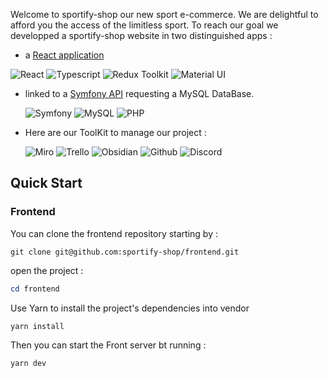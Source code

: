 Welcome to sportify-shop our new sport e-commerce.
We are delightful to afford you the access of the limitless sport.
To reach our goal we developped a sportify-shop website in two distinguished apps : 
- a [React application](https://github.com/sportify-shop/frontend)

![React](https://img.shields.io/badge/react-%2320232a.svg?style=for-the-badge&logo=react&logoColor=%2361DAFB) ![Typescript](https://img.shields.io/badge/TypeScript-007ACC?style=for-the-badge&logo=typescript&logoColor=white) ![Redux Toolkit](https://img.shields.io/badge/Redux-593D88?style=for-the-badge&logo=redux&logoColor=white) ![Material UI](https://img.shields.io/badge/Material%20UI-007FFF?style=for-the-badge&logo=mui&logoColor=white)

- linked to a [Symfony API](https://github.com/sportify-shop/backend) requesting a MySQL DataBase.
  
  ![Symfony](https://img.shields.io/badge/symfony-%23000000.svg?style=for-the-badge&logo=symfony&logoColor=white) ![MySQL](https://img.shields.io/badge/mysql-%2300f.svg?style=for-the-badge&logo=mysql&logoColor=white) ![PHP](https://img.shields.io/badge/php-%23777BB4.svg?style=for-the-badge&logo=php&logoColor=white)

- Here are our ToolKit to manage our project : 

  ![Miro](https://img.shields.io/badge/Miro-F7C922?style=for-the-badge&logo=Miro&logoColor=050036) ![Trello](https://img.shields.io/badge/Trello-0052CC?style=for-the-badge&logo=trello&logoColor=white) ![Obsidian](https://img.shields.io/badge/Obsidian-483699?style=for-the-badge&logo=Obsidian&logoColor=white) ![Github](https://img.shields.io/badge/GitHub-100000?style=for-the-badge&logo=github&logoColor=white) ![Discord](https://img.shields.io/badge/Discord-5865F2?style=for-the-badge&logo=discord&logoColor=white)

## Quick Start
### Frontend 

You can clone the frontend repository starting by :

``` git
git clone git@github.com:sportify-shop/frontend.git
```

open the project : 
``` powershell
cd frontend
```

Use Yarn to install the project's dependencies into vendor 

``` powershell
yarn install
```

Then you can start the Front server bt running : 
``` powershell
yarn dev
```
